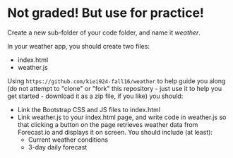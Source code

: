 # Not graded! But use for practice!

Create a new sub-folder of your code folder, and name it *weather*.

In your weather app, you should create two files:

- index.html
- weather.js

Using `https://github.com/kiei924-fall16/weather` to help guide you along (do not attempt to "clone" or "fork" this repository - just use it to help you get started - download it as a zip file, if you like) you should:

- Link the Bootstrap CSS and JS files to index.html
- Link weather.js to your index.html page, and write code in weather.js so that clicking a button on the page retrieves weather data from Forecast.io and displays it on screen. You should include (at least):
  - Current weather conditions
  - 3-day daily forecast
